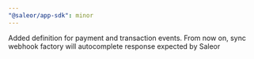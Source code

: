 ```yaml
---
"@saleor/app-sdk": minor
---
```


Added definition for payment and transaction events. From now on, sync webhook factory will autocomplete response expected by Saleor

